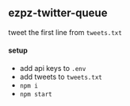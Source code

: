 ## ezpz-twitter-queue

tweet the first line from `tweets.txt`

#### setup
- add api keys to `.env`
- add tweets to `tweets.txt`
- `npm i`
- `npm start`

